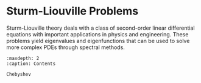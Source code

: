 # Sturm-Liouville Problems

Sturm-Liouville theory deals with a class of second-order linear differential equations with important applications in physics and engineering. These problems yield eigenvalues and eigenfunctions that can be used to solve more complex PDEs through spectral methods.

```{toctree}
:maxdepth: 2
:caption: Contents

Chebyshev
``` 